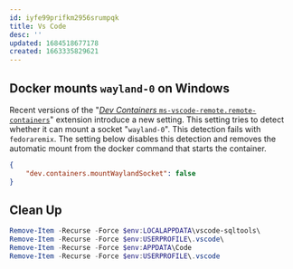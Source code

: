 ```yaml
---
id: iyfe99prifkm2956srumpqk
title: Vs Code
desc: ''
updated: 1684518677178
created: 1663335829621
---
```


## Docker mounts `wayland-0` on Windows

Recent versions of the "[_Dev Containers_ `ms-vscode-remote.remote-containers`](https://marketplace.visualstudio.com/items?itemName=ms-vscode-remote.remote-containers)" extension introduce a new setting.
This setting tries to detect whether it can mount a socket "`wayland-0`".
This detection fails with `fedoraremix`.
The setting below disables this detection and removes the automatic mount from the docker command that starts the container.

```json
{
    "dev.containers.mountWaylandSocket": false
}
```

## Clean Up

```powershell
Remove-Item -Recurse -Force $env:LOCALAPPDATA\vscode-sqltools\
Remove-Item -Recurse -Force $env:USERPROFILE\.vscode\
Remove-Item -Recurse -Force $env:APPDATA\Code
Remove-Item -Recurse -Force $env:USERPROFILE\.vscode
```

